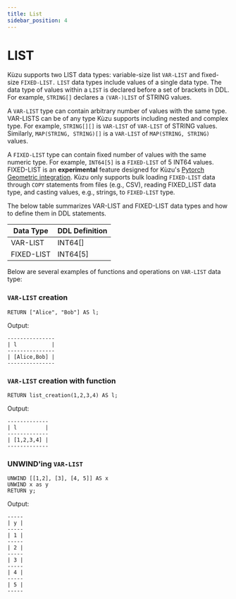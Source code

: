 ```yaml
---
title: List
sidebar_position: 4
---
```


# LIST
Kùzu supports two LIST data types: variable-size list `VAR-LIST` and fixed-size `FIXED-LIST.`
`LIST` data types include values of a single data type. The data type of values within a `LIST` is declared before a set of brackets in DDL.
For example, `STRING[]` declares a `(VAR-)LIST` of STRING values.

A `VAR-LIST` type can contain arbitrary number of values with the same type. VAR-LISTS can be of any
type Kùzu supports including nested and complex type. For example, `STRING[][]` is
`VAR-LIST` of `VAR-LIST` of STRING values. Similarly, `MAP(STRING, STRING)[]`
is a `VAR-LIST` of `MAP(STRING, STRING)` values.

A `FIXED-LIST` type can contain fixed number of values with the same numeric type. For example,
`INT64[5]` is a `FIXED-LIST` of 5 INT64 values.  FIXED-LIST is an **experimental** feature designed
for Kùzu's [Pytorch Geometric integration](https://kuzudb.com/docusaurus/getting-started/python/#colab-notebooks). 
Kùzu only supports bulk loading `FIXED-LIST` data through `COPY` statements from files (e.g., CSV), 
reading FIXED_LIST data type, and casting values, e.g., strings, to `FIXED-LIST` type.


The below table summarizes VAR-LIST and FIXED-LIST data types and how to define them in DDL     statements.

| Data Type | DDL Definition
| --- | --- | 
| VAR-LIST | INT64[] |
| FIXED-LIST | INT64[5] |

Below are several examples of functions and operations on `VAR-LIST` data type:

### `VAR-LIST` creation
```
RETURN ["Alice", "Bob"] AS l;
```
Output:
```
---------------
| l           |
---------------
| [Alice,Bob] |
---------------
```

### `VAR-LIST` creation with function
```
RETURN list_creation(1,2,3,4) AS l;
```
Output:
```
-------------
| l         |
-------------
| [1,2,3,4] |
-------------
```

### UNWIND'ing `VAR-LIST`
```
UNWIND [[1,2], [3], [4, 5]] AS x 
UNWIND x as y 
RETURN y;
```
Output:
```
-----
| y |
-----
| 1 |
-----
| 2 |
-----
| 3 |
-----
| 4 |
-----
| 5 |
-----
```

